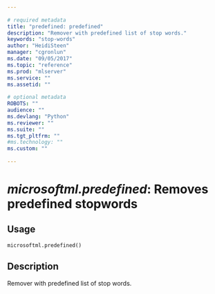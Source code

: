 ```yaml
--- 
 
# required metadata 
title: "predefined: predefined" 
description: "Remover with predefined list of stop words." 
keywords: "stop-words" 
author: "HeidiSteen" 
manager: "cgronlun" 
ms.date: "09/05/2017" 
ms.topic: "reference" 
ms.prod: "mlserver" 
ms.service: "" 
ms.assetid: "" 
 
# optional metadata 
ROBOTS: "" 
audience: "" 
ms.devlang: "Python" 
ms.reviewer: "" 
ms.suite: "" 
ms.tgt_pltfrm: "" 
#ms.technology: "" 
ms.custom: "" 
 
---
```


# *microsoftml.predefined*: Removes predefined stopwords





## Usage



```
microsoftml.predefined()
```





## Description

Remover with predefined list of stop words.
